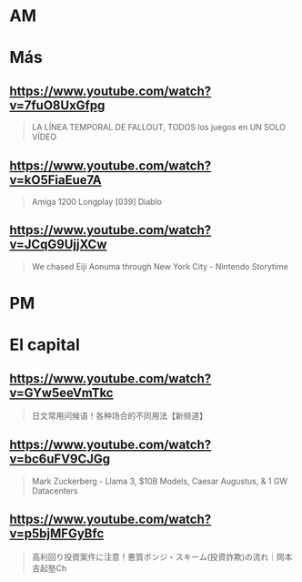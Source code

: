 # AM
# Más

## https://www.youtube.com/watch?v=7fuO8UxGfpg

> LA LÍNEA TEMPORAL DE FALLOUT, TODOS los juegos en UN SOLO VÍDEO 

## https://www.youtube.com/watch?v=kO5FiaEue7A 

> Amiga 1200 Longplay [039] Diablo 

## https://www.youtube.com/watch?v=JCqG9UjjXCw

> We chased Eiji Aonuma through New York City - Nintendo Storytime 

# PM
# El capital

## https://www.youtube.com/watch?v=GYw5eeVmTkc 

> 日文常用问候语！各种场合的不同用法【新频道】

## https://www.youtube.com/watch?v=bc6uFV9CJGg

> Mark Zuckerberg - Llama 3, $10B Models, Caesar Augustus, & 1 GW Datacenters 
 
## https://www.youtube.com/watch?v=p5bjMFGyBfc

> 高利回り投資案件に注意！悪質ポンジ・スキーム(投資詐欺)の流れ｜岡本吉起塾Ch 
